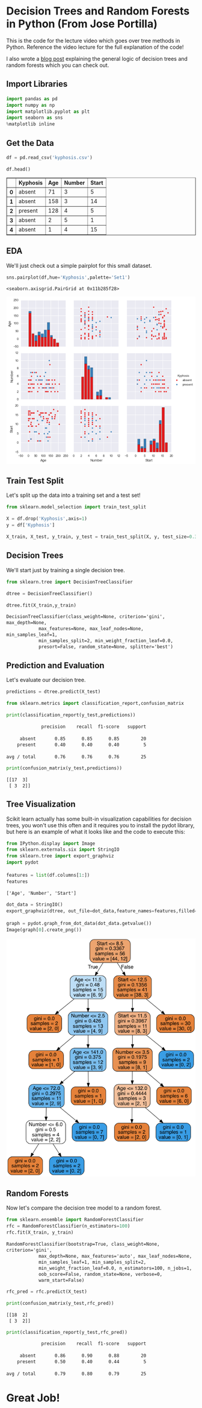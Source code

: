 # Decision Trees and Random Forests in Python (From Jose Portilla)

This is the code for the lecture video which goes over tree methods in Python. Reference the video lecture for the full explanation of the code!

I also wrote a [blog post](https://medium.com/@josemarcialportilla/enchanted-random-forest-b08d418cb411#.hh7n1co54) explaining the general logic of decision trees and random forests which you can check out. 

## Import Libraries


```python
import pandas as pd
import numpy as np
import matplotlib.pyplot as plt
import seaborn as sns
%matplotlib inline
```

## Get the Data


```python
df = pd.read_csv('kyphosis.csv')
```


```python
df.head()
```




<div>
<table border="1" class="dataframe">
  <thead>
    <tr style="text-align: right;">
      <th></th>
      <th>Kyphosis</th>
      <th>Age</th>
      <th>Number</th>
      <th>Start</th>
    </tr>
  </thead>
  <tbody>
    <tr>
      <th>0</th>
      <td>absent</td>
      <td>71</td>
      <td>3</td>
      <td>5</td>
    </tr>
    <tr>
      <th>1</th>
      <td>absent</td>
      <td>158</td>
      <td>3</td>
      <td>14</td>
    </tr>
    <tr>
      <th>2</th>
      <td>present</td>
      <td>128</td>
      <td>4</td>
      <td>5</td>
    </tr>
    <tr>
      <th>3</th>
      <td>absent</td>
      <td>2</td>
      <td>5</td>
      <td>1</td>
    </tr>
    <tr>
      <th>4</th>
      <td>absent</td>
      <td>1</td>
      <td>4</td>
      <td>15</td>
    </tr>
  </tbody>
</table>
</div>



## EDA

We'll just check out a simple pairplot for this small dataset.


```python
sns.pairplot(df,hue='Kyphosis',palette='Set1')
```




    <seaborn.axisgrid.PairGrid at 0x11b285f28>




![png](./img/output_7_1.png)


## Train Test Split

Let's split up the data into a training set and a test set!


```python
from sklearn.model_selection import train_test_split
```


```python
X = df.drop('Kyphosis',axis=1)
y = df['Kyphosis']
```


```python
X_train, X_test, y_train, y_test = train_test_split(X, y, test_size=0.30)
```

## Decision Trees

We'll start just by training a single decision tree.


```python
from sklearn.tree import DecisionTreeClassifier
```


```python
dtree = DecisionTreeClassifier()
```


```python
dtree.fit(X_train,y_train)
```




    DecisionTreeClassifier(class_weight=None, criterion='gini', max_depth=None,
                max_features=None, max_leaf_nodes=None, min_samples_leaf=1,
                min_samples_split=2, min_weight_fraction_leaf=0.0,
                presort=False, random_state=None, splitter='best')



## Prediction and Evaluation 

Let's evaluate our decision tree.


```python
predictions = dtree.predict(X_test)
```


```python
from sklearn.metrics import classification_report,confusion_matrix
```


```python
print(classification_report(y_test,predictions))
```

                 precision    recall  f1-score   support
    
         absent       0.85      0.85      0.85        20
        present       0.40      0.40      0.40         5
    
    avg / total       0.76      0.76      0.76        25
    
    


```python
print(confusion_matrix(y_test,predictions))
```

    [[17  3]
     [ 3  2]]
    

## Tree Visualization

Scikit learn actually has some built-in visualization capabilities for decision trees, you won't use this often and it requires you to install the pydot library, but here is an example of what it looks like and the code to execute this:


```python
from IPython.display import Image  
from sklearn.externals.six import StringIO  
from sklearn.tree import export_graphviz
import pydot 

features = list(df.columns[1:])
features
```




    ['Age', 'Number', 'Start']




```python
dot_data = StringIO()  
export_graphviz(dtree, out_file=dot_data,feature_names=features,filled=True,rounded=True)

graph = pydot.graph_from_dot_data(dot_data.getvalue())  
Image(graph[0].create_png())  
```




![png](./img/output_23_0.png)



## Random Forests

Now let's compare the decision tree model to a random forest.


```python
from sklearn.ensemble import RandomForestClassifier
rfc = RandomForestClassifier(n_estimators=100)
rfc.fit(X_train, y_train)
```




    RandomForestClassifier(bootstrap=True, class_weight=None, criterion='gini',
                max_depth=None, max_features='auto', max_leaf_nodes=None,
                min_samples_leaf=1, min_samples_split=2,
                min_weight_fraction_leaf=0.0, n_estimators=100, n_jobs=1,
                oob_score=False, random_state=None, verbose=0,
                warm_start=False)




```python
rfc_pred = rfc.predict(X_test)
```


```python
print(confusion_matrix(y_test,rfc_pred))
```

    [[18  2]
     [ 3  2]]
    


```python
print(classification_report(y_test,rfc_pred))
```

                 precision    recall  f1-score   support
    
         absent       0.86      0.90      0.88        20
        present       0.50      0.40      0.44         5
    
    avg / total       0.79      0.80      0.79        25
    
    

# Great Job!
